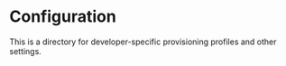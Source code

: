 # Configuration

This is a directory for developer-specific provisioning profiles and other settings. 